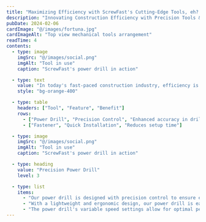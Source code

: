 ```yaml
---
title: "Maximizing Efficiency with ScrewFast's Cutting-Edge Tools, eh? SKSKSKSKSKSKSK"
description: "Innovating Construction Efficiency with Precision Tools & Support"
pubDate: 2024-02-06
cardImage: "@/images/fortuna.jpg"
cardImageAlt: "Top view mechanical tools arrangement"
readTime: 4
contents:
  - type: image
    imgSrc: "@/images/social.png"
    imgAlt: "Tool in use"
    caption: "ScrewFast's power drill in action"

  - type: text
    value: "In today's fast-paced construction industry, efficiency is key to success. At ScrewFast, we understand the importance of optimizing your project workflow to meet deadlines and stay within budget. That's why we're thrilled to introduce our cutting-edge tools designed to empower your projects like never before."
    style: "bg-orange-400"

  - type: table
    headers: ["Tool", "Feature", "Benefit"]
    rows:
      - ["Power Drill", "Precision Control", "Enhanced accuracy in drilling"]
      - ["Fastener", "Quick Installation", "Reduces setup time"]

  - type: image
    imgSrc: "@/images/social.png"
    imgAlt: "Tool in use"
    caption: "ScrewFast's power drill in action"

  - type: heading
    value: "Precision Power Drill"
    level: 3

  - type: list
    items:
      - "Our power drill is designed with precision control to ensure enhanced accuracy in drilling."
      - "With a lightweight and ergonomic design, our power drill is easy to handle, reducing operator fatigue and increasing productivity."
      - "The power drill's variable speed settings allow for optimal performance on a wide range of materials, making it a versatile tool for any project."
---
```

